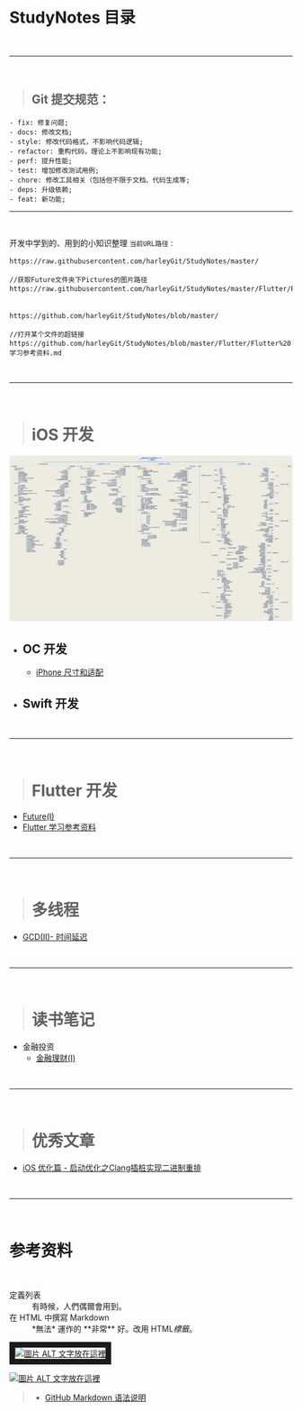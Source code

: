 # StudyNotes 目录

<br/>

***

<br/>

>## Git 提交规范：
	- fix: 修复问题;
	- docs: 修改文档;
	- style: 修改代码格式，不影响代码逻辑;
	- refactor: 重构代码，理论上不影响现有功能;
	- perf: 提升性能;
	- test: 增加修改测试用例;
	- chore: 修改工具相关（包括但不限于文档、代码生成等;
	- deps: 升级依赖;
	- feat: 新功能;


***
<br/>


开发中学到的、用到的小知识整理
`当前URL路径：`
```!
https://raw.githubusercontent.com/harleyGit/StudyNotes/master/

//获取Future文件夹下Pictures的图片路径
https://raw.githubusercontent.com/harleyGit/StudyNotes/master/Flutter/Pictures/future1.png


https://github.com/harleyGit/StudyNotes/blob/master/

//打开某个文件的超链接
https://github.com/harleyGit/StudyNotes/blob/master/Flutter/Flutter%20学习参考资料.md

```





<br/>

***

<br/>

># iOS 开发

![iOS 系统学习教程](https://raw.githubusercontent.com/harleyGit/StudyNotes/master/iOS%20系统教程.png)

*	## OC 开发
	* [iPhone 尺寸和适配](https://github.com/harleyGit/StudyNotes/blob/master/iOS开发/OC开发/iPhone%20尺寸和适配.md)
        
*	## Swift 开发



<br/>

***

<br/>


># Flutter 开发
*	[Future(I)](https://github.com/harleyGit/StudyNotes/blob/master/Flutter/Future(I).md)
*	[Flutter 学习参考资料](https://github.com/harleyGit/StudyNotes/blob/master/Flutter/Flutter%20学习参考资料.md)



<br/>

***

<br/>

># 多线程
*	[GCD(II)- 时间延迟](https://github.com/harleyGit/StudyNotes/blob/master/多线程/GCD(II)%20-%20时间延迟.md)    
   
 

<br/>

***

<br/>

># 读书笔记

* 金融投资	
	* [金融理财(I)](https://github.com/harleyGit/StudyNotes/blob/master/读书笔记/金融理财(I).md)







<br/>

***

<br/>

># 优秀文章
-	[iOS 优化篇 - 启动优化之Clang插桩实现二进制重排](https://juejin.im/post/6844904130406793224)


<br/>

***

<br/>



# 参考资料
<br/>

<dl>
  <dt>定義列表</dt>
  <dd>有時候，人們偶爾會用到。</dd>

  <dt>在 HTML 中撰寫 Markdown</dt>
  <dd>*無法* 運作的 **非常** 好。改用 HTML<em>標籤</em>。</dd>
</dl>


<a href="http://www.youtube.com/watch?feature=player_embedded&v=YOUTUBE影片ID放在這裡
" target="_blank"><img src="http://img.youtube.com/vi/YOUTUBE影片ID放在這裡/0.jpg" 
alt="圖片 ALT 文字放在這裡" width="240" height="180" border="10" /></a>


[![圖片 ALT 文字放在這裡](http://img.youtube.com/vi/YOUTUBE影片ID放在這裡/0.jpg)](http://www.youtube.com/watch?v=YOUTUBE影片ID放在這裡)


> * [GitHub Markdown 语法说明](https://github.com/riku/Markdown-Syntax-CN/blob/master/syntax.md#p)






